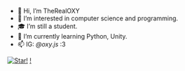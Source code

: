 - 👋 Hi, I’m TheRealOXY
- 👀 I’m interested in computer science and programming.
- 🎓 I’m still a student.
- 🌱 I’m currently learning Python, Unity.
- 📫 IG: _@oxy.js_ :3

[![Star!](https://i.imgur.com/vHAbKUz.gif)](https://github.com/TheRealOXY)
[!](https://media.tenor.com/images/4736a51fdaa316f08c6187a9155058c7/tenor.gif)
